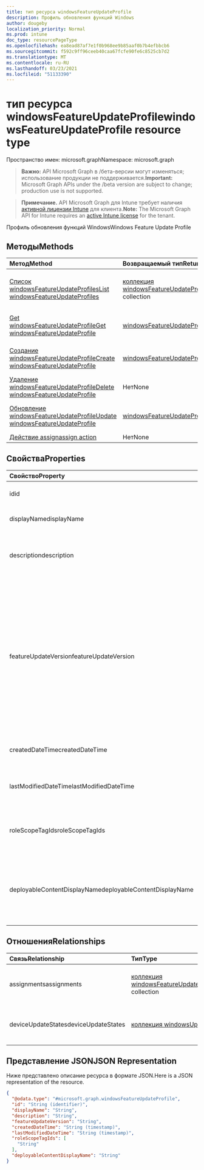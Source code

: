 ```yaml
---
title: тип ресурса windowsFeatureUpdateProfile
description: Профиль обновления функций Windows
author: dougeby
localization_priority: Normal
ms.prod: intune
doc_type: resourcePageType
ms.openlocfilehash: ea8ead87af7e1f0b968ee9b85aaf0b7b4efbbcb6
ms.sourcegitcommit: f592c9ff96ceeb40caa67fcfe90fe6c8525cb7d2
ms.translationtype: MT
ms.contentlocale: ru-RU
ms.lasthandoff: 03/23/2021
ms.locfileid: "51133390"
---
```

# <a name="windowsfeatureupdateprofile-resource-type"></a><span data-ttu-id="a89d2-103">тип ресурса windowsFeatureUpdateProfile</span><span class="sxs-lookup"><span data-stu-id="a89d2-103">windowsFeatureUpdateProfile resource type</span></span>

<span data-ttu-id="a89d2-104">Пространство имен: microsoft.graph</span><span class="sxs-lookup"><span data-stu-id="a89d2-104">Namespace: microsoft.graph</span></span>

> <span data-ttu-id="a89d2-105">**Важно:** API Microsoft Graph в /бета-версии могут изменяться; использование продукции не поддерживается.</span><span class="sxs-lookup"><span data-stu-id="a89d2-105">**Important:** Microsoft Graph APIs under the /beta version are subject to change; production use is not supported.</span></span>

> <span data-ttu-id="a89d2-106">**Примечание.** API Microsoft Graph для Intune требует наличия [активной лицензии Intune](https://go.microsoft.com/fwlink/?linkid=839381) для клиента.</span><span class="sxs-lookup"><span data-stu-id="a89d2-106">**Note:** The Microsoft Graph API for Intune requires an [active Intune license](https://go.microsoft.com/fwlink/?linkid=839381) for the tenant.</span></span>

<span data-ttu-id="a89d2-107">Профиль обновления функций Windows</span><span class="sxs-lookup"><span data-stu-id="a89d2-107">Windows Feature Update Profile</span></span>

## <a name="methods"></a><span data-ttu-id="a89d2-108">Методы</span><span class="sxs-lookup"><span data-stu-id="a89d2-108">Methods</span></span>
|<span data-ttu-id="a89d2-109">Метод</span><span class="sxs-lookup"><span data-stu-id="a89d2-109">Method</span></span>|<span data-ttu-id="a89d2-110">Возвращаемый тип</span><span class="sxs-lookup"><span data-stu-id="a89d2-110">Return Type</span></span>|<span data-ttu-id="a89d2-111">Описание</span><span class="sxs-lookup"><span data-stu-id="a89d2-111">Description</span></span>|
|:---|:---|:---|
|[<span data-ttu-id="a89d2-112">Список windowsFeatureUpdateProfiles</span><span class="sxs-lookup"><span data-stu-id="a89d2-112">List windowsFeatureUpdateProfiles</span></span>](../api/intune-softwareupdate-windowsfeatureupdateprofile-list.md)|<span data-ttu-id="a89d2-113">[коллекция windowsFeatureUpdateProfile](../resources/intune-softwareupdate-windowsfeatureupdateprofile.md)</span><span class="sxs-lookup"><span data-stu-id="a89d2-113">[windowsFeatureUpdateProfile](../resources/intune-softwareupdate-windowsfeatureupdateprofile.md) collection</span></span>|<span data-ttu-id="a89d2-114">Список свойств и связей [объектов windowsFeatureUpdateProfile.](../resources/intune-softwareupdate-windowsfeatureupdateprofile.md)</span><span class="sxs-lookup"><span data-stu-id="a89d2-114">List properties and relationships of the [windowsFeatureUpdateProfile](../resources/intune-softwareupdate-windowsfeatureupdateprofile.md) objects.</span></span>|
|[<span data-ttu-id="a89d2-115">Get windowsFeatureUpdateProfile</span><span class="sxs-lookup"><span data-stu-id="a89d2-115">Get windowsFeatureUpdateProfile</span></span>](../api/intune-softwareupdate-windowsfeatureupdateprofile-get.md)|[<span data-ttu-id="a89d2-116">windowsFeatureUpdateProfile</span><span class="sxs-lookup"><span data-stu-id="a89d2-116">windowsFeatureUpdateProfile</span></span>](../resources/intune-softwareupdate-windowsfeatureupdateprofile.md)|<span data-ttu-id="a89d2-117">Чтение свойств и связей [объекта windowsFeatureUpdateProfile.](../resources/intune-softwareupdate-windowsfeatureupdateprofile.md)</span><span class="sxs-lookup"><span data-stu-id="a89d2-117">Read properties and relationships of the [windowsFeatureUpdateProfile](../resources/intune-softwareupdate-windowsfeatureupdateprofile.md) object.</span></span>|
|[<span data-ttu-id="a89d2-118">Создание windowsFeatureUpdateProfile</span><span class="sxs-lookup"><span data-stu-id="a89d2-118">Create windowsFeatureUpdateProfile</span></span>](../api/intune-softwareupdate-windowsfeatureupdateprofile-create.md)|[<span data-ttu-id="a89d2-119">windowsFeatureUpdateProfile</span><span class="sxs-lookup"><span data-stu-id="a89d2-119">windowsFeatureUpdateProfile</span></span>](../resources/intune-softwareupdate-windowsfeatureupdateprofile.md)|<span data-ttu-id="a89d2-120">Создайте [новый объект windowsFeatureUpdateProfile.](../resources/intune-softwareupdate-windowsfeatureupdateprofile.md)</span><span class="sxs-lookup"><span data-stu-id="a89d2-120">Create a new [windowsFeatureUpdateProfile](../resources/intune-softwareupdate-windowsfeatureupdateprofile.md) object.</span></span>|
|[<span data-ttu-id="a89d2-121">Удаление windowsFeatureUpdateProfile</span><span class="sxs-lookup"><span data-stu-id="a89d2-121">Delete windowsFeatureUpdateProfile</span></span>](../api/intune-softwareupdate-windowsfeatureupdateprofile-delete.md)|<span data-ttu-id="a89d2-122">Нет</span><span class="sxs-lookup"><span data-stu-id="a89d2-122">None</span></span>|<span data-ttu-id="a89d2-123">Удаляет [windowsFeatureUpdateProfile](../resources/intune-softwareupdate-windowsfeatureupdateprofile.md).</span><span class="sxs-lookup"><span data-stu-id="a89d2-123">Deletes a [windowsFeatureUpdateProfile](../resources/intune-softwareupdate-windowsfeatureupdateprofile.md).</span></span>|
|[<span data-ttu-id="a89d2-124">Обновление windowsFeatureUpdateProfile</span><span class="sxs-lookup"><span data-stu-id="a89d2-124">Update windowsFeatureUpdateProfile</span></span>](../api/intune-softwareupdate-windowsfeatureupdateprofile-update.md)|[<span data-ttu-id="a89d2-125">windowsFeatureUpdateProfile</span><span class="sxs-lookup"><span data-stu-id="a89d2-125">windowsFeatureUpdateProfile</span></span>](../resources/intune-softwareupdate-windowsfeatureupdateprofile.md)|<span data-ttu-id="a89d2-126">Обновление свойств объекта [windowsFeatureUpdateProfile.](../resources/intune-softwareupdate-windowsfeatureupdateprofile.md)</span><span class="sxs-lookup"><span data-stu-id="a89d2-126">Update the properties of a [windowsFeatureUpdateProfile](../resources/intune-softwareupdate-windowsfeatureupdateprofile.md) object.</span></span>|
|[<span data-ttu-id="a89d2-127">Действие assign</span><span class="sxs-lookup"><span data-stu-id="a89d2-127">assign action</span></span>](../api/intune-softwareupdate-windowsfeatureupdateprofile-assign.md)|<span data-ttu-id="a89d2-128">Нет</span><span class="sxs-lookup"><span data-stu-id="a89d2-128">None</span></span>|<span data-ttu-id="a89d2-129">Н/Д</span><span class="sxs-lookup"><span data-stu-id="a89d2-129">Not yet documented</span></span>|

## <a name="properties"></a><span data-ttu-id="a89d2-130">Свойства</span><span class="sxs-lookup"><span data-stu-id="a89d2-130">Properties</span></span>
|<span data-ttu-id="a89d2-131">Свойство</span><span class="sxs-lookup"><span data-stu-id="a89d2-131">Property</span></span>|<span data-ttu-id="a89d2-132">Тип</span><span class="sxs-lookup"><span data-stu-id="a89d2-132">Type</span></span>|<span data-ttu-id="a89d2-133">Описание</span><span class="sxs-lookup"><span data-stu-id="a89d2-133">Description</span></span>|
|:---|:---|:---|
|<span data-ttu-id="a89d2-134">id</span><span class="sxs-lookup"><span data-stu-id="a89d2-134">id</span></span>|<span data-ttu-id="a89d2-135">Строка</span><span class="sxs-lookup"><span data-stu-id="a89d2-135">String</span></span>|<span data-ttu-id="a89d2-136">Идентификатор объекта.</span><span class="sxs-lookup"><span data-stu-id="a89d2-136">The Identifier of the entity.</span></span>|
|<span data-ttu-id="a89d2-137">displayName</span><span class="sxs-lookup"><span data-stu-id="a89d2-137">displayName</span></span>|<span data-ttu-id="a89d2-138">Строка</span><span class="sxs-lookup"><span data-stu-id="a89d2-138">String</span></span>|<span data-ttu-id="a89d2-139">Имя отображения профиля.</span><span class="sxs-lookup"><span data-stu-id="a89d2-139">The display name of the profile.</span></span>|
|<span data-ttu-id="a89d2-140">description</span><span class="sxs-lookup"><span data-stu-id="a89d2-140">description</span></span>|<span data-ttu-id="a89d2-141">Строка</span><span class="sxs-lookup"><span data-stu-id="a89d2-141">String</span></span>|<span data-ttu-id="a89d2-142">Описание профиля, указанного пользователем.</span><span class="sxs-lookup"><span data-stu-id="a89d2-142">The description of the profile which is specified by the user.</span></span>|
|<span data-ttu-id="a89d2-143">featureUpdateVersion</span><span class="sxs-lookup"><span data-stu-id="a89d2-143">featureUpdateVersion</span></span>|<span data-ttu-id="a89d2-144">Строка</span><span class="sxs-lookup"><span data-stu-id="a89d2-144">String</span></span>|<span data-ttu-id="a89d2-145">Версия обновления функций, которая будет развернута на устройствах, на которые ориентирован этот профиль.</span><span class="sxs-lookup"><span data-stu-id="a89d2-145">The feature update version that will be deployed to the devices targeted by this profile.</span></span> <span data-ttu-id="a89d2-146">Версия может быть любой поддерживаемой версией, например 1709, 1803 или 1809 и так далее.</span><span class="sxs-lookup"><span data-stu-id="a89d2-146">The version could be any supported version for example 1709, 1803 or 1809 and so on.</span></span>|
|<span data-ttu-id="a89d2-147">createdDateTime</span><span class="sxs-lookup"><span data-stu-id="a89d2-147">createdDateTime</span></span>|<span data-ttu-id="a89d2-148">DateTimeOffset</span><span class="sxs-lookup"><span data-stu-id="a89d2-148">DateTimeOffset</span></span>|<span data-ttu-id="a89d2-149">Время создания профиля.</span><span class="sxs-lookup"><span data-stu-id="a89d2-149">The date time that the profile was created.</span></span>|
|<span data-ttu-id="a89d2-150">lastModifiedDateTime</span><span class="sxs-lookup"><span data-stu-id="a89d2-150">lastModifiedDateTime</span></span>|<span data-ttu-id="a89d2-151">DateTimeOffset</span><span class="sxs-lookup"><span data-stu-id="a89d2-151">DateTimeOffset</span></span>|<span data-ttu-id="a89d2-152">Дата последнего изменения профиля.</span><span class="sxs-lookup"><span data-stu-id="a89d2-152">The date time that the profile was last modified.</span></span>|
|<span data-ttu-id="a89d2-153">roleScopeTagIds</span><span class="sxs-lookup"><span data-stu-id="a89d2-153">roleScopeTagIds</span></span>|<span data-ttu-id="a89d2-154">Коллекция String</span><span class="sxs-lookup"><span data-stu-id="a89d2-154">String collection</span></span>|<span data-ttu-id="a89d2-155">Список тегов области для этого объекта обновления функций.</span><span class="sxs-lookup"><span data-stu-id="a89d2-155">List of Scope Tags for this Feature Update entity.</span></span>|
|<span data-ttu-id="a89d2-156">deployableContentDisplayName</span><span class="sxs-lookup"><span data-stu-id="a89d2-156">deployableContentDisplayName</span></span>|<span data-ttu-id="a89d2-157">Строка</span><span class="sxs-lookup"><span data-stu-id="a89d2-157">String</span></span>|<span data-ttu-id="a89d2-158">Удобное отображаемое имя развернутого контента профиля обновления качества</span><span class="sxs-lookup"><span data-stu-id="a89d2-158">Friendly display name of the quality update profile deployable content</span></span>|

## <a name="relationships"></a><span data-ttu-id="a89d2-159">Отношения</span><span class="sxs-lookup"><span data-stu-id="a89d2-159">Relationships</span></span>
|<span data-ttu-id="a89d2-160">Связь</span><span class="sxs-lookup"><span data-stu-id="a89d2-160">Relationship</span></span>|<span data-ttu-id="a89d2-161">Тип</span><span class="sxs-lookup"><span data-stu-id="a89d2-161">Type</span></span>|<span data-ttu-id="a89d2-162">Описание</span><span class="sxs-lookup"><span data-stu-id="a89d2-162">Description</span></span>|
|:---|:---|:---|
|<span data-ttu-id="a89d2-163">assignments</span><span class="sxs-lookup"><span data-stu-id="a89d2-163">assignments</span></span>|<span data-ttu-id="a89d2-164">[коллекция windowsFeatureUpdateProfileAssignment](../resources/intune-softwareupdate-windowsfeatureupdateprofileassignment.md)</span><span class="sxs-lookup"><span data-stu-id="a89d2-164">[windowsFeatureUpdateProfileAssignment](../resources/intune-softwareupdate-windowsfeatureupdateprofileassignment.md) collection</span></span>|<span data-ttu-id="a89d2-165">Список групповых назначений профиля.</span><span class="sxs-lookup"><span data-stu-id="a89d2-165">The list of group assignments of the profile.</span></span>|
|<span data-ttu-id="a89d2-166">deviceUpdateStates</span><span class="sxs-lookup"><span data-stu-id="a89d2-166">deviceUpdateStates</span></span>|<span data-ttu-id="a89d2-167">[коллекция windowsUpdateState](../resources/intune-shared-windowsupdatestate.md)</span><span class="sxs-lookup"><span data-stu-id="a89d2-167">[windowsUpdateState](../resources/intune-shared-windowsupdatestate.md) collection</span></span>|<span data-ttu-id="a89d2-168">В списке устройств говорится, что этот профиль</span><span class="sxs-lookup"><span data-stu-id="a89d2-168">The list of device states this profile targeted to</span></span>|

## <a name="json-representation"></a><span data-ttu-id="a89d2-169">Представление JSON</span><span class="sxs-lookup"><span data-stu-id="a89d2-169">JSON Representation</span></span>
<span data-ttu-id="a89d2-170">Ниже представлено описание ресурса в формате JSON.</span><span class="sxs-lookup"><span data-stu-id="a89d2-170">Here is a JSON representation of the resource.</span></span>
<!-- {
  "blockType": "resource",
  "keyProperty": "id",
  "@odata.type": "microsoft.graph.windowsFeatureUpdateProfile"
}
-->
``` json
{
  "@odata.type": "#microsoft.graph.windowsFeatureUpdateProfile",
  "id": "String (identifier)",
  "displayName": "String",
  "description": "String",
  "featureUpdateVersion": "String",
  "createdDateTime": "String (timestamp)",
  "lastModifiedDateTime": "String (timestamp)",
  "roleScopeTagIds": [
    "String"
  ],
  "deployableContentDisplayName": "String"
}
```




